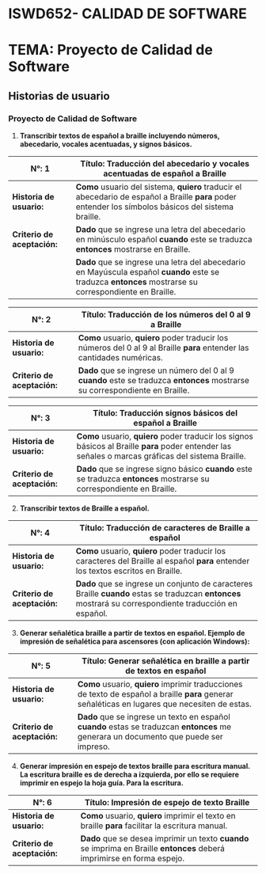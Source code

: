 # ISWD652- CALIDAD DE SOFTWARE

# TEMA: Proyecto de Calidad de Software

## Historias de usuario

### Proyecto de Calidad de Software

1. **Transcribir textos de español a braille incluyendo números, abecedario, vocales acentuadas, y signos básicos.**

| **N°:** 1                   | **Título:** Traducción del abecedario y vocales acentuadas de español a Braille                                                                         |
| --------------------------- | ------------------------------------------------------------------------------------------------------------------------------------------------------- |
| **Historia de usuario:**    | **Como** usuario del sistema, **quiero** traducir el abecedario de español a Braille **para** poder entender los símbolos básicos del sistema braille.  |
| **Criterio de aceptación:** | **Dado** que se ingrese una letra del abecedario en minúsculo español **cuando** este se traduzca **entonces** mostrarse en Braille.                    |
|                             | **Dado** que se ingrese una letra del abecedario en Mayúscula español **cuando** este se traduzca **entonces** mostrarse su correspondiente en Braille. |



| **N°:** 2                   | **Título:** Traducción de los números del 0 al 9 a Braille                                                                     |
| --------------------------- | ------------------------------------------------------------------------------------------------------------------------------ |
| **Historia de usuario:**    | **Como** usuario, **quiero** poder traducir los números del 0 al 9 al Braille **para** entender las cantidades numéricas.      |
| **Criterio de aceptación:** | **Dado** que se ingrese un número del 0 al 9 **cuando** este se traduzca **entonces** mostrarse su correspondiente en Braille. |



| **N°:** 3                   | **Título:** Traducción signos básicos del español a Braille                                                                                          |
| --------------------------- | ---------------------------------------------------------------------------------------------------------------------------------------------------- |
| **Historia de usuario:**    | **Como** usuario, **quiero** poder traducir los signos básicos al Braille **para** poder entender las señales o marcas gráficas del sistema Braille. |
| **Criterio de aceptación:** | **Dado** que se ingrese signo básico **cuando** este se traduzca **entonces** mostrarse su correspondiente en Braille.                               |

2. **Transcribir textos de Braille a español.**

| **N°:** 4                   | **Título:** Traducción de caracteres de Braille a español                                                                                               |
| --------------------------- | ------------------------------------------------------------------------------------------------------------------------------------------------------- |
| **Historia de usuario:**    | **Como** usuario, **quiero** poder traducir los caracteres del Braille al español **para** entender los textos escritos en Braille.                     |
| **Criterio de aceptación:** | **Dado** que se ingrese un conjunto de caracteres Braille **cuando** estas se traduzcan **entonces** mostrará su correspondiente traducción en español. |

3. **Generar señalética braille a partir de textos en español. Ejemplo de impresión de señalética para ascensores (con aplicación Windows):**

| **N°:** 5                   | **Título:** Generar señalética en braille a partir de textos en español                                                                          |
| --------------------------- | ------------------------------------------------------------------------------------------------------------------------------------------------ |
| **Historia de usuario:**    | **Como** usuario, **quiero** imprimir traducciones de texto de español a braille **para** generar señaléticas en lugares que necesiten de estas. |
| **Criterio de aceptación:** | **Dado** que se ingrese un texto en español **cuando** estas se traduzcan **entonces** me generara un documento que puede ser impreso.           |

4. **Generar impresión en espejo de textos braille para escritura manual. La escritura braille es de derecha a izquierda, por ello se requiere imprimir en espejo la hoja guía. Para la escritura.**

| **N°:** 6                   | **Título:** Impresión de espejo de texto Braille                                                                         |
| --------------------------- | ------------------------------------------------------------------------------------------------------------------------ |
| **Historia de usuario:**    | **Como** usuario, **quiero** imprimir el texto en braille **para** facilitar la escritura manual.                        |
| **Criterio de aceptación:** | **Dado** que se desea imprimir un texto **cuando** se imprima en Braille **entonces** deberá imprimirse en forma espejo. |